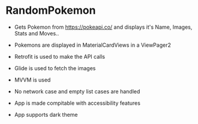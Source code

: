 # RandomPokemon
- Gets Pokemon from https://pokeapi.co/ and displays it's Name, Images, Stats and Moves.. 
- Pokemons are displayed in MaterialCardViews in a ViewPager2

- Retrofit is used to make the API calls
- Glide is used to fetch the images
- MVVM is used

- No network case and empty list cases are handled 

- App is made compitable with accessibility features 
- App supports dark theme
